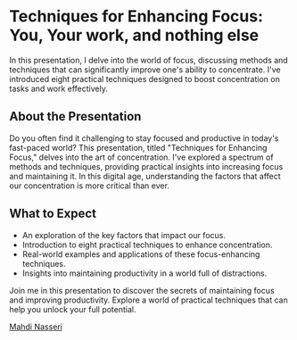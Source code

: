 # Techniques for Enhancing Focus: You, Your work,  and nothing else

In this presentation, I delve into the world of focus, discussing methods and techniques that can significantly improve one's ability to concentrate. I've introduced eight practical techniques designed to boost concentration on tasks and work effectively.

## About the Presentation
Do you often find it challenging to stay focused and productive in today's fast-paced world? This presentation, titled "Techniques for Enhancing Focus," delves into the art of concentration. I've explored a spectrum of methods and techniques, providing practical insights into increasing focus and maintaining it. In this digital age, understanding the factors that affect our concentration is more critical than ever.

## What to Expect
- An exploration of the key factors that impact our focus.
- Introduction to eight practical techniques to enhance concentration.
- Real-world examples and applications of these focus-enhancing techniques.
- Insights into maintaining productivity in a world full of distractions.

Join me in this presentation to discover the secrets of maintaining focus and improving productivity. Explore a world of practical techniques that can help you unlock your full potential.

[Mahdi Nasseri](mailto:mahdi.nasseri@gmail.com)